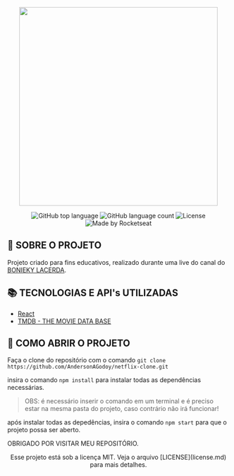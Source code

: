<p align="center">
  <img src="https://upload.wikimedia.org/wikipedia/commons/0/0f/Logo_Netflix.png" width="450" />
</p>

<p align="center">
  <img alt="GitHub top language" src="https://img.shields.io/github/languages/top/AndersonAGodoy/netflix-clone?style=flat-square">
  <img alt="GitHub language count" src="https://img.shields.io/github/languages/count/AndersonAGodoy/netflix-clone?style=flat-square">
  <img alt="License" src="https://img.shields.io/badge/license-MIT-blueviolet?style=flat-square"> 
  <img alt="Made by Rocketseat" src="https://img.shields.io/badge/made%20by-Anderson Godoy-%237519C1?style=flat-square"><br/>
</p>

## :bookmark: SOBRE O PROJETO
Projeto criado para fins educativos, realizado durante uma live do canal do [BONIEKY LACERDA](https://www.youtube.com/user/bonieky).

## :books: TECNOLOGIAS E API's UTILIZADAS

- [React](https://pt-br.reactjs.org/)
- [TMDB - THE MOVIE DATA BASE](https://developers.themoviedb.org/3)

## :pushpin: COMO ABRIR O PROJETO

Faça o clone do repositório com o comando `git clone https://github.com/AndersonAGodoy/netflix-clone.git`

insira o comando `npm install` para instalar todas as dependências necessárias.

> OBS: é necessário inserir o comando em um terminal e é preciso estar na mesma pasta do projeto, caso contrário não irá funcionar!

após instalar todas as depedências, insira o comando `npm start` para que o projeto possa ser aberto.

OBRIGADO POR VISITAR MEU REPOSITÓRIO.

<p align="center"> Esse projeto está sob a licença MIT. Veja o arquivo [LICENSE](license.md) para mais detalhes.</p>
